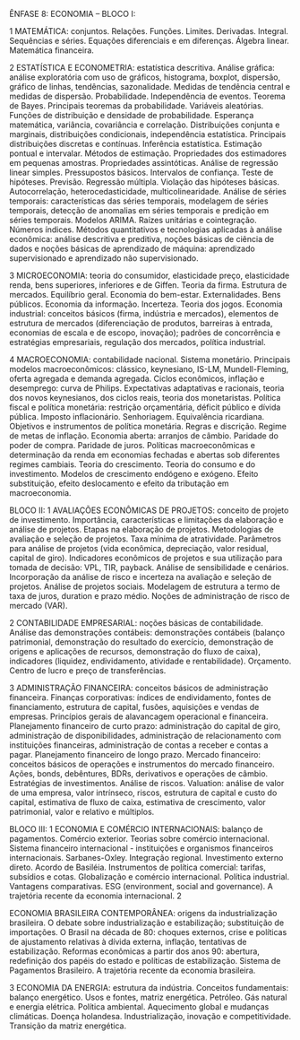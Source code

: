 ÊNFASE 8: ECONOMIA 
– BLOCO I: 

1 MATEMÁTICA: conjuntos. Relações. Funções. Limites. Derivadas. Integral. Sequências e séries. Equações diferenciais e em diferenças. Álgebra linear. Matemática financeira. 

2 ESTATÍSTICA E ECONOMETRIA: estatística descritiva. Análise gráfica: análise exploratória com uso de gráficos, histograma, boxplot, dispersão, gráfico de linhas, tendências, sazonalidade. Medidas de tendência central e medidas de dispersão. Probabilidade. Independência de eventos. Teorema de Bayes. Principais teoremas da probabilidade. Variáveis aleatórias. Funções de distribuição e densidade de probabilidade. Esperança matemática, variância, covariância e correlação. Distribuições conjunta e marginais, distribuições condicionais, independência estatística. Principais distribuições discretas e contínuas. Inferência estatística. Estimação pontual e intervalar. Métodos de estimação. Propriedades dos estimadores em pequenas amostras. Propriedades assintóticas. Análise de regressão linear simples. Pressupostos básicos. Intervalos de confiança. Teste de hipóteses. Previsão. Regressão múltipla. Violação das hipóteses básicas. Autocorrelação, heterocedasticidade, multicolinearidade. Análise de séries temporais: características das séries temporais, modelagem de séries temporais, detecção de anomalias em séries temporais e predição em séries temporais. Modelos ARIMA. Raízes unitárias e cointegração. Números índices. Métodos quantitativos e tecnologias aplicadas à análise econômica: análise descritiva e preditiva, noções básicas de ciência de dados e noções básicas de aprendizado de máquina: aprendizado supervisionado e aprendizado não supervisionado. 

3 MICROECONOMIA: teoria do consumidor, elasticidade preço, elasticidade renda, bens superiores, inferiores e de Giffen. Teoria da firma. Estrutura de mercados. Equilíbrio geral. Economia do bem-estar. Externalidades. Bens públicos. Economia da informação. Incerteza. Teoria dos jogos. Economia industrial: conceitos básicos (firma, indústria e mercados), elementos de estrutura de mercados (diferenciação de produtos, barreiras à entrada, economias de escala e de escopo, inovação); padrões de concorrência e estratégias empresariais, regulação dos mercados, política industrial. 

4 MACROECONOMIA: contabilidade nacional. Sistema monetário. Principais modelos macroeconômicos: clássico, keynesiano, IS-LM, Mundell-Fleming, oferta agregada e demanda agregada. Ciclos econômicos, inflação e desemprego: curva de Philips. Expectativas adaptativas e racionais, teoria dos novos keynesianos, dos ciclos reais, teoria dos monetaristas. Política fiscal e política monetária: restrição orçamentária, déficit público e dívida pública. Imposto inflacionário. Senhoriagem. Equivalência ricardiana. Objetivos e instrumentos de política monetária. Regras e discrição. Regime de metas de inflação. Economia aberta: arranjos de câmbio. Paridade do poder de compra. Paridade de juros. Políticas macroeconômicas e determinação da renda em economias fechadas e abertas sob diferentes regimes cambiais. Teoria do crescimento. Teoria do consumo e do investimento. Modelos de crescimento endógeno e exógeno. Efeito substituição, efeito deslocamento e efeito da tributação em macroeconomia. 

BLOCO II: 
1 AVALIAÇÕES ECONÔMICAS DE PROJETOS: conceito de projeto de investimento. Importância, características e limitações da elaboração e análise de projetos. Etapas na elaboração de projetos. Metodologias de avaliação e seleção de projetos. Taxa mínima de atratividade. Parâmetros para análise de projetos (vida econômica, depreciação, valor residual, capital de giro). Indicadores econômicos de projetos e sua utilização para tomada de decisão: VPL, TIR, payback. Análise de sensibilidade e cenários. Incorporação da análise de risco e incerteza na avaliação e seleção de projetos. Análise de projetos sociais. Modelagem de estrutura a termo de taxa de juros, duration e prazo médio. Noções de administração de risco de mercado (VAR).

2 CONTABILIDADE EMPRESARIAL: noções básicas de contabilidade. Análise das demonstrações contábeis: demonstrações contábeis (balanço patrimonial, demonstração do resultado do exercício, demonstração de origens e aplicações de recursos, demonstração do fluxo de caixa), indicadores (liquidez, endividamento, atividade e rentabilidade). Orçamento. Centro de lucro e preço de transferências. 

3 ADMINISTRAÇÃO FINANCEIRA: conceitos básicos de administração financeira. Finanças corporativas: índices de endividamento, fontes de financiamento, estrutura de capital, fusões, aquisições e vendas de empresas. Princípios gerais de alavancagem operacional e financeira. Planejamento financeiro de curto prazo: administração do capital de giro, administração de disponibilidades, administração de relacionamento com instituições financeiras, administração de contas a receber e contas a pagar. Planejamento financeiro de longo prazo. Mercado financeiro: conceitos básicos de operações e instrumentos do mercado financeiro. Ações, bonds, debêntures, BDRs, derivativos e operações de câmbio. Estratégias de investimentos. Análise de riscos. Valuation: análise de valor de uma empresa, valor intrínseco, riscos, estrutura de capital e custo do capital, estimativa de fluxo de caixa, estimativa de crescimento, valor patrimonial, valor e relativo e múltiplos. 

BLOCO III: 1 ECONOMIA E COMÉRCIO INTERNACIONAIS: balanço de pagamentos. Comércio exterior. Teorias sobre comércio internacional. Sistema financeiro internacional - instituições e organismos financeiros internacionais. Sarbanes-Oxley. Integração regional. Investimento externo direto. Acordo de Basiléia. Instrumentos de política comercial: tarifas, subsídios e cotas. Globalização e comércio internacional. Política industrial. Vantagens comparativas. ESG (environment, social and governance). A trajetória recente da economia internacional. 2 

ECONOMIA BRASILEIRA CONTEMPORÂNEA: origens da industrialização brasileira. O debate sobre industrialização e estabilização; substituição de importações. O Brasil na década de 80: choques externos, crise e políticas de ajustamento relativas à dívida externa, inflação, tentativas de estabilização. Reformas econômicas a partir dos anos 90: abertura, redefinição dos papéis do estado e políticas de estabilização. Sistema de Pagamentos Brasileiro. A trajetória recente da economia brasileira. 

3 ECONOMIA DA ENERGIA: estrutura da indústria. Conceitos fundamentais: balanço energético. Usos e fontes, matriz energética. Petróleo. Gás natural e energia elétrica. Política ambiental. Aquecimento global e mudanças climáticas. Doença holandesa. Industrialização, inovação e competitividade. Transição da matriz energética.